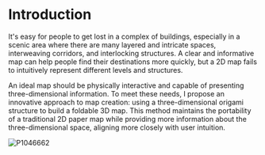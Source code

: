 # Introduction
It's easy for people to get lost in a complex of buildings, especially in a scenic area where there are many layered and intricate spaces, interweaving corridors, and interlocking structures. A clear and informative map can help people find their destinations more quickly, but a 2D map fails to intuitively represent different levels and structures.

An ideal map should be physically interactive and capable of presenting three-dimensional information. To meet these needs, I propose an innovative approach to map creation: using a three-dimensional origami structure to build a foldable 3D map. This method maintains the portability of a traditional 2D paper map while providing more information about the three-dimensional space, aligning more closely with user intuition.

![P1046662](https://github.com/hughzhou01/origami_3d_map/assets/128729485/796d1b84-24f8-4927-b265-a10da3103275)
